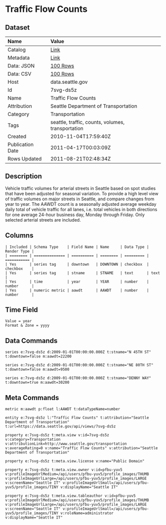 # Traffic Flow Counts

## Dataset

| Name | Value |
| :--- | :---- |
| Catalog | [Link](https://catalog.data.gov/dataset/traffic-flow-counts-8225e) |
| Metadata | [Link](https://data.seattle.gov/api/views/7svg-ds5z) |
| Data: JSON | [100 Rows](https://data.seattle.gov/api/views/7svg-ds5z/rows.json?max_rows=100) |
| Data: CSV | [100 Rows](https://data.seattle.gov/api/views/7svg-ds5z/rows.csv?max_rows=100) |
| Host | data.seattle.gov |
| Id | 7svg-ds5z |
| Name | Traffic Flow Counts |
| Attribution | Seattle Department of Transportation |
| Category | Transportation |
| Tags | seattle, traffic, counts, volumes, transportation |
| Created | 2010-11-04T17:59:40Z |
| Publication Date | 2011-04-17T00:03:09Z |
| Rows Updated | 2011-08-21T02:48:34Z |

## Description

Vehicle traffic volumes for arterial streets in Seattle based on spot studies that have been adjusted for seasonal variation.
To provide a high level view of traffic volumes on major streets in Seattle, and compare changes from year to year.
The AAWDT count is a seasonally adjusted average weekday daily total of vehicle traffic for all lanes, i.e. total vehicles in both directions for one average 24-hour business day, Monday through Friday. Only selected arterial streets are included.

## Columns

```ls
| Included | Schema Type    | Field Name | Name     | Data Type | Render Type |
| ======== | ============== | ========== | ======== | ========= | =========== |
| Yes      | series tag     | downtown   | DOWNTOWN | checkbox  | checkbox    |
| Yes      | series tag     | stname     | STNAME   | text      | text        |
| Yes      | time           | year       | YEAR     | number    | number      |
| Yes      | numeric metric | aawdt      | AAWDT    | number    | number      |
```

## Time Field

```ls
Value = year
Format & Zone = yyyy
```

## Data Commands

```ls
series e:7svg-ds5z d:2009-01-01T00:00:00.000Z t:stname="N 45TH ST" t:downtown=false m:aawdt=22200

series e:7svg-ds5z d:2009-01-01T00:00:00.000Z t:stname="NE 80TH ST" t:downtown=false m:aawdt=9500

series e:7svg-ds5z d:2009-01-01T00:00:00.000Z t:stname="DENNY WAY" t:downtown=true m:aawdt=30200
```

## Meta Commands

```ls
metric m:aawdt p:float l:AAWDT t:dataTypeName=number

entity e:7svg-ds5z l:"Traffic Flow Counts" t:attribution="Seattle Department of Transportation" t:url=https://data.seattle.gov/api/views/7svg-ds5z

property e:7svg-ds5z t:meta.view v:id=7svg-ds5z v:category=Transportation v:attributionLink=http://www.seattle.gov/transportation v:averageRating=0 v:name="Traffic Flow Counts" v:attribution="Seattle Department of Transportation"

property e:7svg-ds5z t:meta.view.license v:name="Public Domain"

property e:7svg-ds5z t:meta.view.owner v:id=pfbu-yuv5 v:profileImageUrlMedium=/api/users/pfbu-yuv5/profile_images/THUMB v:profileImageUrlLarge=/api/users/pfbu-yuv5/profile_images/LARGE v:screenName="Seattle IT" v:profileImageUrlSmall=/api/users/pfbu-yuv5/profile_images/TINY v:displayName="Seattle IT"

property e:7svg-ds5z t:meta.view.tableauthor v:id=pfbu-yuv5 v:profileImageUrlMedium=/api/users/pfbu-yuv5/profile_images/THUMB v:profileImageUrlLarge=/api/users/pfbu-yuv5/profile_images/LARGE v:screenName="Seattle IT" v:profileImageUrlSmall=/api/users/pfbu-yuv5/profile_images/TINY v:roleName=administrator v:displayName="Seattle IT"
```